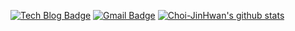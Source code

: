 [![Tech Blog Badge](http://img.shields.io/badge/-Tech%20blog-black?style=flat-square&logo=notion&link=https://zzsza.github.io/)](https://www.notion.so/lightblog/Light-blog-1e6076321689408d96f8340c4a8b97a8)
[![Gmail Badge](https://img.shields.io/badge/Gmail-d14836?style=flat-square&logo=Gmail&logoColor=white&link=mailto:jinhwan0515@gmail.com)](mailto:jinhwan0515@gmail.com)
[![Choi-JinHwan's github stats](https://github-readme-stats.vercel.app/api?username=Choi-JinHwan&count_private=true)](https://github.com/anuraghazra/github-readme-stats)

<!--
**Choi-JinHwan/Choi-JinHwan** is a ✨ _special_ ✨ repository because its `README.md` (this file) appears on your GitHub profile.

Here are some ideas to get you started:

- 🔭 I’m currently working on ...
- 🌱 I’m currently learning ...
- 👯 I’m looking to collaborate on ...
- 🤔 I’m looking for help with ...
- 💬 Ask me about ...
- 📫 How to reach me: ...
- 😄 Pronouns: ...
- ⚡ Fun fact: ...
-->
